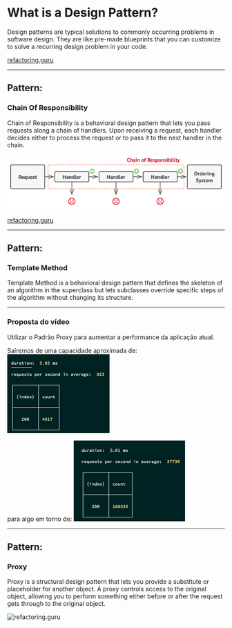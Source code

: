 # What is a Design Pattern?

Design patterns are typical solutions to commonly occurring problems in software design. They are like pre-made blueprints that you can customize to solve a recurring design problem in your code.

[refactoring.guru](https://refactoring.guru/design-patterns/what-is-pattern)

---


## Pattern: 
### Chain Of Responsibility

Chain of Responsibility is a behavioral design pattern that lets you pass requests along a chain of handlers. Upon receiving a request, each handler decides either to process the request or to pass it to the next handler in the chain.

![cor](cor.png)

[refactoring.guru](https://refactoring.guru/design-patterns/chain-of-responsibility)

---

## Pattern:
### Template Method

Template Method is a behavioral design pattern that defines the skeleton of an algorithm in the superclass but lets subclasses override specific steps of the algorithm without changing its structure.


---

### Proposta do vídeo

Utilizar o Padrão Proxy para aumentar a performance da aplicação atual.

Saíremos de uma capacidade aproximada de:
![initial](./screenshots/initial.png)

para algo em torno de:
![improved](./screenshots/improved.png)


---

## Pattern:
### Proxy

Proxy is a structural design pattern that lets you provide a substitute or placeholder for another object. A proxy controls access to the original object, allowing you to perform something either before or after the request gets through to the original object.

![refactoring.guru](https://refactoring.guru/images/patterns/content/proxy/proxy.png?id=efece4647fb11e3f7539291796327666)
